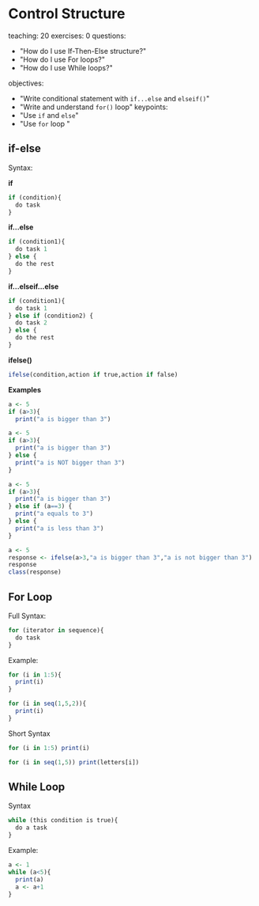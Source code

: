# Control Structure

teaching: 20
exercises: 0
questions:
- "How do I use If-Then-Else structure?"
- "How do I use For loops?"
- "How do I use While loops?"

objectives:
- "Write conditional statement with `if...else` and `elseif()`"
- "Write and understand `for()` loop"
keypoints:
- "Use `if` and `else`"
- "Use `for` loop "

## if-else
Syntax:

**if**
```r
if (condition){
  do task
}
```

**if...else**
```r
if (condition1){
  do task 1
} else {
  do the rest
}
```

**if...elseif...else**
```r
if (condition1){
  do task 1
} else if (condition2) {
  do task 2
} else {
  do the rest
}
```

**ifelse()**
```r
ifelse(condition,action if true,action if false)
```

**Examples**

```r
a <- 5
if (a>3){
  print("a is bigger than 3")
```

```r
a <- 5
if (a>3){
  print("a is bigger than 3")
} else {
  print("a is NOT bigger than 3")
}
```

```r
a <- 5
if (a>3){
  print("a is bigger than 3")
} else if (a==3) {
  print("a equals to 3")
} else {
  print("a is less than 3")
}
```

```r
a <- 5
response <- ifelse(a>3,"a is bigger than 3","a is not bigger than 3")
response
class(response)
```

## For Loop
Full Syntax:

```r
for (iterator in sequence){
  do task
}
```

Example:
```r
for (i in 1:5){
  print(i)
}
```

```r
for (i in seq(1,5,2)){
  print(i)
}
```

Short Syntax
```r
for (i in 1:5) print(i)
```

```r
for (i in seq(1,5)) print(letters[i])
```

## While Loop
Syntax
```r
while (this condition is true){
  do a task
}
```

Example:
```r
a <- 1
while (a<5){
  print(a)
  a <- a+1
}
```

